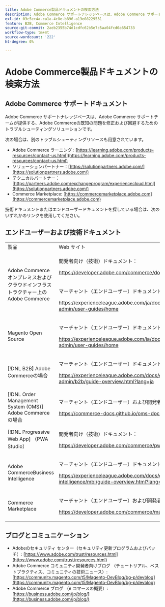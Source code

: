 ```yaml
---
title: Adobe Commerce製品ドキュメントの検索方法
description: Adobe Commerce サポートナレッジベースは、Adobe Commerce サポートチームが提供する、Adobe Commerceの既知の問題を修正および回避するためのトラブルシューティングソリューションです。
exl-id: 03c5ec4a-ca1a-4c8e-b896-a13e08229531
feature: B2B, Commerce Intelligence
source-git-commit: 2aeb2355b74d1cdfc62b5e7c5aa04fcd0a654733
workflow-type: tm+mt
source-wordcount: '222'
ht-degree: 0%

---
```


# Adobe Commerce製品ドキュメントの検索方法

## Adobe Commerce サポートドキュメント

Adobe Commerce サポートナレッジベースは、Adobe Commerce サポートチームが提供する、Adobe Commerceの既知の問題を修正および回避するためのトラブルシューティングソリューションです。

次の場合は、別のトラブルシューティングリソースも用意されています。

* Adobe Commerce ラーニング : [https://learning.adobe.com/products-resources/contact-us.html](https://learning.adobe.com/products-resources/contact-us.html)
* ソリューションパートナー：[https://solutionpartners.adobe.com/](https://solutionpartners.adobe.com/)
* テクニカルパートナー：[https://partners.adobe.com/exchangeprogram/experiencecloud.html](https://solutionpartners.adobe.com/)
* Commerce Marketplace: [https://commercemarketplace.adobe.com](https://commercemarketplace.adobe.com)

技術ドキュメントまたはエンドユーザードキュメントを探している場合は、次のいずれかのリンクを使用してください。

## エンドユーザーおよび技術ドキュメント

<table>
<tbody>
<tr>
<td>製品</td>
<td>Web サイト</td>
</tr>
<tr>
<td rowspan="2">Adobe Commerceオンプレミスおよび
クラウドインフラストラクチャー上のAdobe Commerce</td>
<td>
<p>開発者向け（技術）ドキュメント：</p>
<p><a href="https://developer.adobe.com/commerce/docs/">https://developer.adobe.com/commerce/docs/</a></p>
</td>
</tr>
<tr>
<td>
<p>マーチャント（エンドユーザー）ドキュメント：</p>
<p><a href="https://experienceleague.adobe.com/ja/docs/commerce-admin/user-guides/home">https://experienceleague.adobe.com/ja/docs/commerce-admin/user-guides/home</a></p>
</td>
</tr>
<tr>
<td>
<p>Magento Open Source</p>
<p> </p>
</td>
<td>
<p>マーチャント（エンドユーザー）ドキュメント：</p>
<p><a href="https://experienceleague.adobe.com/ja/docs/commerce-admin/user-guides/home">https://experienceleague.adobe.com/ja/docs/commerce-admin/user-guides/home</a></p>
</td>
</tr>
<tr>
<td>
<p>[!DNL B2B] Adobe Commerceの場合</p>
<p> </p>
</td>
<td>
<p>マーチャント（エンドユーザー）ドキュメント：</p>
<p><a href="https://experienceleague.adobe.com/docs/commerce-admin/b2b/guide-overview.html?lang=ja">https://experienceleague.adobe.com/docs/commerce-admin/b2b/guide-overview.html?lang=ja</a></p>
</td>
</tr>
<tr>
<td>[!DNL Order Management System (OMS)] Adobe Commerceの場合</td>
<td>
<p>マーチャント（エンドユーザー）および開発者（技術）ドキュメント：</p>
<p><a href="https://commerce-docs.github.io/oms-documentation-archive/">https://commerce-docs.github.io/oms-documentation-archive/</a></p>
</td>
</tr>
<tr>
<td>[!DNL Progressive Web App] （PWA Studio）</td>
<td>
<p>開発者向け（技術）ドキュメント：</p>
<p><a href="https://developer.adobe.com/commerce/pwa-studio/">https://developer.adobe.com/commerce/pwa-studio/</a></p>
</td>
</tr>
<tr>
<td>Adobe CommerceBusiness Intelligence</td>
<td>
<p>マーチャント（エンドユーザー）ドキュメント：</p>
<p><a href="https://experienceleague.adobe.com/docs/commerce-business-intelligence/mbi/guide-overview.html?lang=ja">https://experienceleague.adobe.com/docs/commerce-business-intelligence/mbi/guide-overview.html?lang=ja</a></p>
</td>
</tr>
<tr>
<td>Commerce Marketplace</td>
<td>
<p>マーチャント（エンドユーザー）および開発者（技術）ドキュメント：</p>
<p><a href="https://developer.adobe.com/commerce/marketplace/guides/sellers/">https://developer.adobe.com/commerce/marketplace/guides/sellers/</a></p>
</td>
</tr>
</tbody>
</table>


## ブログとコミュニケーション

* Adobeのセキュリティ センター（セキュリティ更新プログラムおよびパッチ）: [https://www.adobe.com/trust/resources.html](https://www.adobe.com/trust/resources.html)
* Adobe Commerce コミュニティ開発者向けブログ （チュートリアル、ベストプラクティス、コミュニティの技術ニュース）: [https://community.magento.com/t5/Magento-DevBlog/bg-p/devblog](https://community.magento.com/t5/Magento-DevBlog/bg-p/devblog)
* Adobe Commerce ブログ （e コマースの概要）:[https://business.adobe.com/jp/blog/](https://business.adobe.com/jp/blog/)

